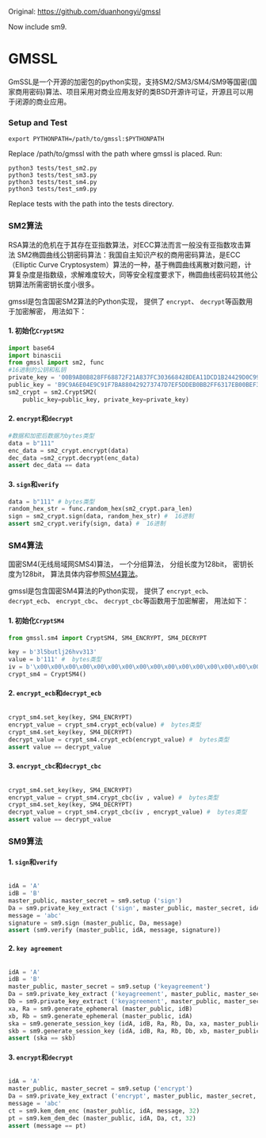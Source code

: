 
Original: https://github.com/duanhongyi/gmssl

Now include sm9.

GMSSL
========
GmSSL是一个开源的加密包的python实现，支持SM2/SM3/SM4/SM9等国密(国家商用密码)算法、项目采用对商业应用友好的类BSD开源许可证，开源且可以用于闭源的商业应用。

### Setup and Test

```
export PYTHONPATH=/path/to/gmssl:$PYTHONPATH
```

Replace /path/to/gmssl with the path where gmssl is placed. Run:

```
python3 tests/test_sm2.py
python3 tests/test_sm3.py
python3 tests/test_sm4.py
python3 tests/test_sm9.py
```

Replace tests with the path into the tests directory.

### SM2算法
RSA算法的危机在于其存在亚指数算法，对ECC算法而言一般没有亚指数攻击算法
SM2椭圆曲线公钥密码算法：我国自主知识产权的商用密码算法，是ECC（Elliptic Curve Cryptosystem）算法的一种，基于椭圆曲线离散对数问题，计算复杂度是指数级，求解难度较大，同等安全程度要求下，椭圆曲线密码较其他公钥算法所需密钥长度小很多。

gmssl是包含国密SM2算法的Python实现， 提供了 `encrypt`、 `decrypt`等函数用于加密解密， 用法如下：

#### 1. 初始化`CryptSM2`

```python
import base64
import binascii
from gmssl import sm2, func
#16进制的公钥和私钥
private_key = '00B9AB0B828FF68872F21A837FC303668428DEA11DCD1B24429D0C99E24EED83D5'
public_key = 'B9C9A6E04E9C91F7BA880429273747D7EF5DDEB0BB2FF6317EB00BEF331A83081A6994B8993F3F5D6EADDDB81872266C87C018FB4162F5AF347B483E24620207'
sm2_crypt = sm2.CryptSM2(
    public_key=public_key, private_key=private_key)
```

#### 2. `encrypt`和`decrypt`

```python
#数据和加密后数据为bytes类型
data = b"111"
enc_data = sm2_crypt.encrypt(data)
dec_data =sm2_crypt.decrypt(enc_data)
assert dec_data == data
```

#### 3. `sign`和`verify`
```python
data = b"111" # bytes类型
random_hex_str = func.random_hex(sm2_crypt.para_len)
sign = sm2_crypt.sign(data, random_hex_str) #  16进制
assert sm2_crypt.verify(sign, data) #  16进制
```

### SM4算法

国密SM4(无线局域网SMS4)算法， 一个分组算法， 分组长度为128bit， 密钥长度为128bit，
算法具体内容参照[SM4算法](https://drive.google.com/file/d/0B0o25hRlUdXcbzdjT0hrYkkwUjg/view?usp=sharing)。

gmssl是包含国密SM4算法的Python实现， 提供了 `encrypt_ecb`、 `decrypt_ecb`、 `encrypt_cbc`、
`decrypt_cbc`等函数用于加密解密， 用法如下：

#### 1. 初始化`CryptSM4`

```python
from gmssl.sm4 import CryptSM4, SM4_ENCRYPT, SM4_DECRYPT

key = b'3l5butlj26hvv313'
value = b'111' #  bytes类型
iv = b'\x00\x00\x00\x00\x00\x00\x00\x00\x00\x00\x00\x00\x00\x00\x00\x00' #  bytes类型
crypt_sm4 = CryptSM4()
```

#### 2. `encrypt_ecb`和`decrypt_ecb`

```python

crypt_sm4.set_key(key, SM4_ENCRYPT)
encrypt_value = crypt_sm4.crypt_ecb(value) #  bytes类型
crypt_sm4.set_key(key, SM4_DECRYPT)
decrypt_value = crypt_sm4.crypt_ecb(encrypt_value) #  bytes类型
assert value == decrypt_value

```

#### 3. `encrypt_cbc`和`decrypt_cbc`

```python

crypt_sm4.set_key(key, SM4_ENCRYPT)
encrypt_value = crypt_sm4.crypt_cbc(iv , value) #  bytes类型
crypt_sm4.set_key(key, SM4_DECRYPT)
decrypt_value = crypt_sm4.crypt_cbc(iv , encrypt_value) #  bytes类型
assert value == decrypt_value

```

### SM9算法

#### 1. `sign`和`verify`

```python

idA = 'A'
idB = 'B'
master_public, master_secret = sm9.setup ('sign')
Da = sm9.private_key_extract ('sign', master_public, master_secret, idA)
message = 'abc'
signature = sm9.sign (master_public, Da, message)
assert (sm9.verify (master_public, idA, message, signature))

```

#### 2. `key agreement`

```python

idA = 'A'
idB = 'B'
master_public, master_secret = sm9.setup ('keyagreement')
Da = sm9.private_key_extract ('keyagreement', master_public, master_secret, idA)
Db = sm9.private_key_extract ('keyagreement', master_public, master_secret, idB)
xa, Ra = sm9.generate_ephemeral (master_public, idB)
xb, Rb = sm9.generate_ephemeral (master_public, idA)
ska = sm9.generate_session_key (idA, idB, Ra, Rb, Da, xa, master_public, 'A', 128)
skb = sm9.generate_session_key (idA, idB, Ra, Rb, Db, xb, master_public, 'B', 128)
assert (ska == skb)

```

#### 3. `encrypt`和`decrypt`

```python

idA = 'A'
master_public, master_secret = sm9.setup ('encrypt')
Da = sm9.private_key_extract ('encrypt', master_public, master_secret, idA)
message = 'abc'
ct = sm9.kem_dem_enc (master_public, idA, message, 32)
pt = sm9.kem_dem_dec (master_public, idA, Da, ct, 32)
assert (message == pt)


